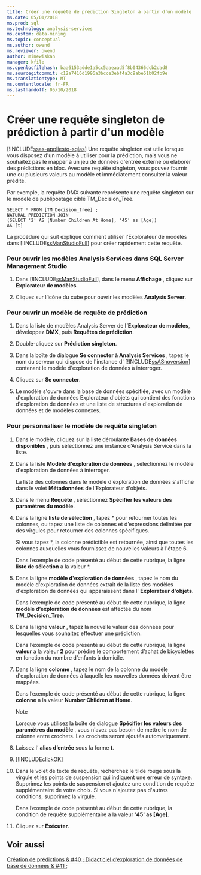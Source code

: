 ```yaml
---
title: Créer une requête de prédiction Singleton à partir d’un modèle | Documents Microsoft
ms.date: 05/01/2018
ms.prod: sql
ms.technology: analysis-services
ms.custom: data-mining
ms.topic: conceptual
ms.author: owend
ms.reviewer: owend
author: minewiskan
manager: kfile
ms.openlocfilehash: baa6153adde1a5cc5aaeaad5f8b04366dcb2dad8
ms.sourcegitcommit: c12a7416d1996a3bcce3ebf4a3c9abe61b02fb9e
ms.translationtype: MT
ms.contentlocale: fr-FR
ms.lasthandoff: 05/10/2018
---
```

# <a name="create-a-singleton-prediction-query-from-a-template"></a>Créer une requête singleton de prédiction à partir d'un modèle
[!INCLUDE[ssas-appliesto-sqlas](../../includes/ssas-appliesto-sqlas.md)]
  Une requête singleton est utile lorsque vous disposez d'un modèle à utiliser pour la prédiction, mais vous ne souhaitez pas le mapper à un jeu de données d'entrée externe ou élaborer des prédictions en bloc. Avec une requête singleton, vous pouvez fournir une ou plusieurs valeurs au modèle et immédiatement consulter la valeur prédite.  
  
 Par exemple, la requête DMX suivante représente une requête singleton sur le modèle de publipostage ciblé TM_Decision_Tree.  
  
```  
SELECT * FROM [TM_Decision_tree] ;  
NATURAL PREDICTION JOIN  
(SELECT '2' AS [Number Children At Home], '45' as [Age])  
AS [t]  
```  
  
 La procédure qui suit explique comment utiliser l'Explorateur de modèles dans [!INCLUDE[ssManStudioFull](../../includes/ssmanstudiofull-md.md)] pour créer rapidement cette requête.  
  
### <a name="to-open-the-analysis-services-templates-in-sql-server-management-studio"></a>Pour ouvrir les modèles Analysis Services dans SQL Server Management Studio  
  
1.  Dans [!INCLUDE[ssManStudioFull](../../includes/ssmanstudiofull-md.md)], dans le menu **Affichage** , cliquez sur **Explorateur de modèles**.  
  
2.  Cliquez sur l’icône du cube pour ouvrir les modèles **Analysis Server**.  
  
### <a name="to-open-a-prediction-query-template"></a>Pour ouvrir un modèle de requête de prédiction  
  
1.  Dans la liste de modèles Analysis Server de **l’Explorateur de modèles**, développez **DMX**, puis **Requêtes de prédiction**.  
  
2.  Double-cliquez sur **Prédiction singleton**.  
  
3.  Dans la boîte de dialogue **Se connecter à Analysis Services** , tapez le nom du serveur qui dispose de l'instance d' [!INCLUDE[ssASnoversion](../../includes/ssasnoversion-md.md)] contenant le modèle d'exploration de données à interroger.  
  
4.  Cliquez sur **Se connecter**.  
  
5.  Le modèle s'ouvre dans la base de données spécifiée, avec un modèle d'exploration de données Explorateur d'objets qui contient des fonctions d'exploration de données et une liste de structures d'exploration de données et de modèles connexes.  
  
### <a name="to-customize-the-singleton-query-template"></a>Pour personnaliser le modèle de requête singleton  
  
1.  Dans le modèle, cliquez sur la liste déroulante **Bases de données disponibles** , puis sélectionnez une instance d’Analysis Service dans la liste.  
  
2.  Dans la liste **Modèle d'exploration de données** , sélectionnez le modèle d'exploration de données à interroger.  
  
     La liste des colonnes dans le modèle d'exploration de données s'affiche dans le volet **Métadonnées** de l'Explorateur d'objets.  
  
3.  Dans le menu **Requête** , sélectionnez **Spécifier les valeurs des paramètres du modèle**.  
  
4.  Dans la ligne **liste de sélection** , tapez * pour retourner toutes les colonnes, ou tapez une liste de colonnes et d’expressions délimitée par des virgules pour retourner des colonnes spécifiques.  
  
     Si vous tapez *, la colonne prédictible est retournée, ainsi que toutes les colonnes auxquelles vous fournissez de nouvelles valeurs à l'étape 6.  
  
     Dans l’exemple de code présenté au début de cette rubrique, la ligne **liste de sélection** a la valeur *.  
  
5.  Dans la ligne **modèle d'exploration de données** , tapez le nom du modèle d'exploration de données extrait de la liste des modèles d'exploration de données qui apparaissent dans l' **Explorateur d'objets**.  
  
     Dans l’exemple de code présenté au début de cette rubrique, la ligne **modèle d’exploration de données** est affectée du nom **TM_Decision_Tree**.  
  
6.  Dans la ligne **valeur** , tapez la nouvelle valeur des données pour lesquelles vous souhaitez effectuer une prédiction.  
  
     Dans l’exemple de code présenté au début de cette rubrique, la ligne **valeur** a la valeur **2** pour prédire le comportement d’achat de bicyclettes en fonction du nombre d’enfants à domicile.  
  
7.  Dans la ligne **colonne** , tapez le nom de la colonne du modèle d'exploration de données à laquelle les nouvelles données doivent être mappées.  
  
     Dans l’exemple de code présenté au début de cette rubrique, la ligne **colonne** a la valeur **Number Children at Home**.  
  
    > [!NOTE]  
    >  Lorsque vous utilisez la boîte de dialogue **Spécifier les valeurs des paramètres du modèle** , vous n'avez pas besoin de mettre le nom de colonne entre crochets. Les crochets seront ajoutés automatiquement.  
  
8.  Laissez l’ **alias d’entrée** sous la forme **t**.  
  
9. [!INCLUDE[clickOK](../../includes/clickok-md.md)]  
  
10. Dans le volet de texte de requête, recherchez le tilde rouge sous la virgule et les points de suspension qui indiquent une erreur de syntaxe. Supprimez les points de suspension et ajoutez une condition de requête supplémentaire de votre choix. Si vous n'ajoutez pas d'autres conditions, supprimez la virgule.  
  
     Dans l’exemple de code présenté au début de cette rubrique, la condition de requête supplémentaire a la valeur **'45' as [Age]**.  
  
11. Cliquez sur **Exécuter**.  
  
## <a name="see-also"></a>Voir aussi  
 [Création de prédictions & #40 ; Didacticiel d’exploration de données de base de données & #41 ;](http://msdn.microsoft.com/library/a8410ed2-bb98-4d51-a9eb-b239be1201c2)  
  
  
